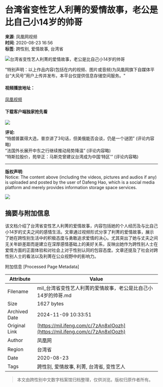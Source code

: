 # 台湾省变性艺人利菁的爱情故事，老公是比自己小14岁的帅哥

**来源**: 凤凰网视频  
**时间**: 2020-08-23 16:56  
**标签**: 跨性别, 爱情故事, 台湾省  

![台湾省变性艺人利菁的爱情故事，老公是比自己小14岁的帅哥](https://d.ifengimg.com/w72_h40/img1.ugc.ifeng.com/newugc/20200823/16/wemedia/d4c813d28c6f4a0083de6d3783c69ee6197e7618_size240_w1822_h1215.jpg)

"特别声明：以上作品内容(包括在内的视频、图片或音频)为凤凰网旗下自媒体平台“大风号”用户上传并发布，本平台仅提供信息存储空间服务。"

#### 视频播放地址：
[凤凰视频](http://v.ifeng.com/#_v_mininav_logo_pc)

#### 下载客户端独家抢先看
[![](//x0.ifengimg.com/ucms/qr/2021_09/870CE559BCBD54DB36A25BFBFF6A8155BD3FAD3D_size1_w260_h260.png)](https://a.ifeng.com/?from=pcVideo)

**评论**:  
“特朗普赢得大选，普京讲了3句话，但美俄能否会谈，仍是一个谜团” (评论内容略)  
“法国外长展开中东之行继续推动局势降温” (评论内容略)  
“特斯拉股价，苑举正：马斯克曾建议台湾成为中国‘特区’” (评论内容略)

---

**版权声明**:  
Notice: The content above (including the videos, pictures and audios if any) is uploaded and posted by the user of Dafeng Hao, which is a social media platform and merely provides information storage space services. 

[![](http://d.ifengimg.com/q100/img1.ugc.ifeng.com/newugc/20180607/11/wemedia/9be0440c31487c20b6d2f143e16743dbb1f6346c_size4_w200_h200.png)](https://ishare.ifeng.com/mediaShare/home/517386/media)

## 摘要与附加信息

<!-- tcd_abstract -->
该文档介绍了台湾省变性艺人利菁的爱情故事，内容包括她的个人经历及与比自己小14岁的丈夫之间的感情生活。文章通过视频形式分享了利菁的爱情故事，展示了她在跨性别生活中的积极态度与勇敢追求爱情的决心。尤其突出了她与丈夫之间无关年龄差距而是建立在深厚感情基础上的美好关系，反映出她作为跨性别人士在爱情方面的正面体验和对社会上对于性别认同的包容态度。文章还提及了社会对跨性别人士的看法以及利菁在公众视野中的影响力。
<!-- tcd_abstract_end -->

附加信息 [Processed Page Metadata]

| Attribute       | Value                                  |
|-----------------|----------------------------------------|
| Filename        | mil_台湾省变性艺人利菁的爱情故事，老公是比自己小14岁的帅哥.md                             |
| Size            | 1627 bytes                           |
| Archived Date   | 2024-11-09 10:33:51                             |
| Original Link   | [https://mil.ifeng.com/c/7zAn8xIOozh](https://mil.ifeng.com/c/7zAn8xIOozh)                       |
| Author          | 凤凰网                               |
| Region          | 台湾省                               |
| Date            | 2020-08-23                                 |
| Tags            | 跨性别, 爱情故事, 利菁, 台湾省, 变性艺人                                 |
>
> 本文由跨性别中文数字档案馆归档整理，仅供浏览。版权归原作者所有。
>